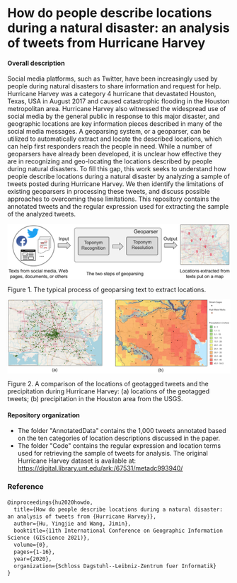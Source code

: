 # How do people describe locations during a natural disaster: an analysis of tweets from Hurricane Harvey

#### Overall description
Social media platforms, such as Twitter, have been increasingly used by people during natural disasters to share information and request for help. Hurricane Harvey was a category 4 hurricane that devastated  Houston, Texas, USA in August 2017 and caused catastrophic flooding in the Houston metropolitan area. Hurricane Harvey also witnessed the widespread use of social media by the general public in response to this major disaster, and geographic locations are key information pieces  described in many of the social media messages. A  geoparsing system, or a geoparser, can be utilized to automatically extract and locate the described locations, which can help first responders reach the people in need. While a number of geoparsers have already been developed, it is unclear how effective they are in recognizing and geo-locating the locations described by people during natural disasters. To fill this gap, this work seeks to understand how people describe locations during a natural disaster by analyzing a sample of tweets posted during Hurricane Harvey. We then identify the limitations of existing geoparsers in processing these tweets, and discuss possible approaches to overcoming these limitations. This repository contains the annotated tweets and the regular expression used for extracting the sample of the analyzed tweets. 

<p align="center">
<img align="center" src="fig/geoparsing.png" width="600" />
</p>
Figure 1. The typical process of geoparsing  text to extract locations.

<br />
<p align="center">
<img align="center" src="fig/HarveyTweets.png" width="600" />
</p>
Figure 2. A comparison of the locations of geotagged tweets and the precipitation during Hurricane Harvey: (a) locations of the geotagged tweets; (b) precipitation in the Houston area from the USGS.



#### Repository organization

* The folder "AnnotatedData" contains the 1,000 tweets annotated based on the ten categories of location descriptions discussed in the paper.
* The folder "Code" contains the regular expression and location terms used for retrieving the sample of tweets for analysis. The original Hurricane Harvey dataset is available at: https://digital.library.unt.edu/ark:/67531/metadc993940/



### Reference
```
@inproceedings{hu2020howdo,
  title={How do people describe locations during a natural disaster: an analysis of tweets from {Hurricane Harvey}},
  author={Hu, Yingjie and Wang, Jimin},
  booktitle={11th International Conference on Geographic Information Science (GIScience 2021)},
  volume={0},
  pages={1-16},
  year={2020},
  organization={Schloss Dagstuhl--Leibniz-Zentrum fuer Informatik}
}
```
